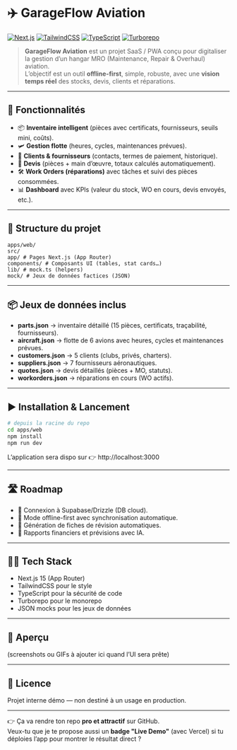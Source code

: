 # ✈️ GarageFlow Aviation

[![Next.js](https://img.shields.io/badge/Next.js-15-black?style=flat&logo=nextdotjs)](https://nextjs.org/) 
[![TailwindCSS](https://img.shields.io/badge/TailwindCSS-3.4-blue?style=flat&logo=tailwindcss)](https://tailwindcss.com/) 
[![TypeScript](https://img.shields.io/badge/TypeScript-5-blue?style=flat&logo=typescript)](https://www.typescriptlang.org/) 
[![Turborepo](https://img.shields.io/badge/Turborepo-Monorepo-lightgrey?style=flat&logo=vercel)](https://turbo.build/)

> **GarageFlow Aviation** est un projet SaaS / PWA conçu pour digitaliser la gestion d’un hangar MRO (Maintenance, Repair & Overhaul) aviation.  
> L’objectif est un outil **offline-first**, simple, robuste, avec une **vision temps réel** des stocks, devis, clients et réparations.

---

## 🚀 Fonctionnalités

- 📦 **Inventaire intelligent** (pièces avec certificats, fournisseurs, seuils mini, coûts).
- 🛩️ **Gestion flotte** (heures, cycles, maintenances prévues).
- 👥 **Clients & fournisseurs** (contacts, termes de paiement, historique).
- 🧾 **Devis** (pièces + main d’œuvre, totaux calculés automatiquement).
- 🛠️ **Work Orders (réparations)** avec tâches et suivi des pièces consommées.
- 📊 **Dashboard** avec KPIs (valeur du stock, WO en cours, devis envoyés, etc.).

---

## 📂 Structure du projet

```
apps/web/
src/
app/ # Pages Next.js (App Router)
components/ # Composants UI (tables, stat cards…)
lib/ # mock.ts (helpers)
mock/ # Jeux de données factices (JSON)
```

---

## 📦 Jeux de données inclus

- **parts.json** → inventaire détaillé (15 pièces, certificats, traçabilité, fournisseurs).
- **aircraft.json** → flotte de 6 avions avec heures, cycles et maintenances prévues.
- **customers.json** → 5 clients (clubs, privés, charters).
- **suppliers.json** → 7 fournisseurs aéronautiques.
- **quotes.json** → devis détaillés (pièces + MO, statuts).
- **workorders.json** → réparations en cours (WO actifs).

---

## ▶️ Installation & Lancement

```bash
# depuis la racine du repo
cd apps/web
npm install
npm run dev
```

L’application sera dispo sur 👉 http://localhost:3000

---

## 🛣️ Roadmap

- 🔗 Connexion à Supabase/Drizzle (DB cloud).
- 📶 Mode offline-first avec synchronisation automatique.
- 📑 Génération de fiches de révision automatiques.
- 🤖 Rapports financiers et prévisions avec IA.

---

## 👨‍💻 Tech Stack

- Next.js 15 (App Router)
- TailwindCSS pour le style
- TypeScript pour la sécurité de code
- Turborepo pour le monorepo
- JSON mocks pour les jeux de données

---

## 📸 Aperçu

(screenshots ou GIFs à ajouter ici quand l’UI sera prête)

---

## 📄 Licence

Projet interne démo — non destiné à un usage en production.

---

👉 Ça va rendre ton repo **pro et attractif** sur GitHub.  
Veux-tu que je te propose aussi un **badge "Live Demo"** (avec Vercel) si tu déploies l’app pour montrer le résultat direct ?

